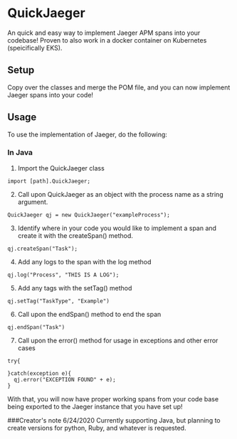 # QuickJaeger

An quick and easy way to implement Jaeger APM spans into your codebase!
Proven to also work in a docker container on Kubernetes (speicifically EKS).

## Setup
Copy over the classes and merge the POM file, and you can now implement Jaeger spans into your code!


## Usage
To use the implementation of Jaeger, do the following:

### In Java
1. Import the QuickJaeger class
```
import [path].QuickJaeger;
```
2. Call upon QuickJaeger as an object with the process name as a string argument.
```
QuickJaeger qj = new QuickJaeger("exampleProcess");
```
3. Identify where in your code you would like to implement a span and create it with the createSpan() method.
```
qj.createSpan("Task");
```
4. Add any logs to the span with the log method
```
qj.log("Process", "THIS IS A LOG");
```
5. Add any tags with the setTag() method
```
qj.setTag("TaskType", "Example")
```
6. Call upon the endSpan() method to end the span
```
qj.endSpan("Task")
```
7. Call upon the error() method for usage in exceptions and other error cases
```
try{

}catch(exception e){
  qj.error("EXCEPTION FOUND" + e);
}
```

With that, you will now have proper working spans from your code base being exported to the Jaeger instance that you have set up!

###Creator's note 6/24/2020
Currently supporting Java, but planning to create versions for python, Ruby, and whatever is requested.
